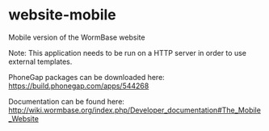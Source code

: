 website-mobile
==============

Mobile version of the WormBase website


Note: This application needs to be run on a HTTP server in order to use external templates.

PhoneGap packages can be downloaded here: 
https://build.phonegap.com/apps/544268

Documentation can be found here:
http://wiki.wormbase.org/index.php/Developer_documentation#The_Mobile_Website
